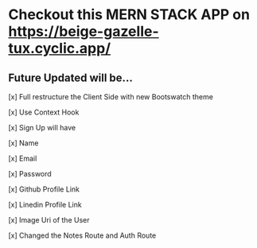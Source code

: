 # Checkout this MERN STACK APP on https://beige-gazelle-tux.cyclic.app/

## Future Updated will be...

[x] Full restructure the Client Side with new Bootswatch theme

[x] Use Context Hook

[x] Sign Up will have

[x] Name

[x] Email

[x] Password

[x] Github Profile Link

[x] Linedin Profile Link

[x] Image Uri of the User

[x] Changed the Notes Route and Auth Route
